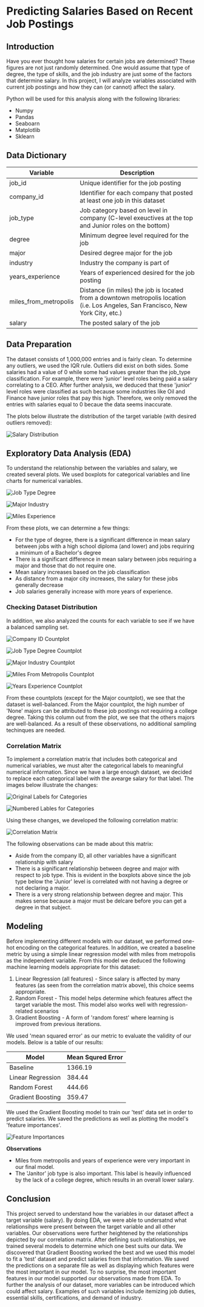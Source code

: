 # Predicting Salaries Based on Recent Job Postings

## Introduction
Have you ever thought how salaries for certain jobs are determined?  These figures are not just randomly determined.  One would assume that type of degree, the type of skills, and the job industry are just some of the factors that determine salary.  In this project, I will analyze variables associated with current job postings and how they can (or cannot) affect the salary.

Python will be used for this analysis along with the following libraries:
- Numpy
- Pandas
- Seaboarn
- Matplotlib
- Sklearn

## Data Dictionary
| Variable | Description |
| -------- | ----------- |
| job_id | Unique identifier for the job posting |
| company_id | Identifier for each company that posted at least one job in this dataset |
| job_type | Job category based on level in company (C-level exeuctives at the top and Junior roles on the bottom) |
| degree | Minimum degree level required for the job |
| major | Desired degree major for the job |
| industry | Industry the company is part of |
| years_experience | Years of experienced desired for the job posting |
| miles_from_metropolis | Distance (in miles) the job is located from a downtown metropolis location (i.e. Los Angeles, San Francisco, New York City, etc.) |
| salary | The posted salary of the job |


## Data Preparation
The dataset consists of 1,000,000 entries and is fairly clean.  To determine any outliers, we used the IQR rule.  Outliers did exist on both sides.  Some salaries had a value of 0 while some had values greater than the job_type classification.  For example, there were 'junior' level roles being paid a salary correlating to a CEO.  After further analysis, we deduced that these 'junior' level roles were classified as such because some industries like Oil and Finance have junior roles that pay this high. Therefore, we only removed the entries with salaries equal to 0 becaue the data seems inaccurate.

The plots below illustrate the distribution of the target variable (with desired outliers removed):  

![Salary Distribution](https://user-images.githubusercontent.com/60159655/85882437-1d218400-b794-11ea-84af-44afb11f5abe.png)


## Exploratory Data Analysis (EDA)
To understand the relationship between the variables and salary, we created several plots.  We used boxplots for categorical variables and line charts for numerical variables.

![Job Type Degree](https://user-images.githubusercontent.com/60159655/85888080-bdc87180-b79d-11ea-8851-73b7f6aace30.png)

![Major Industry](https://user-images.githubusercontent.com/60159655/85888197-f49e8780-b79d-11ea-9a9f-c190ae0c2943.png)

![Miles Experience](https://user-images.githubusercontent.com/60159655/85888643-d71ded80-b79e-11ea-883e-04d103ec0191.png)

From these plots, we can determine a few things:
- For the type of degree, there is a significant difference in mean salary between jobs with a high school diploma (and lower) and jobs requiring a minimum of a Bachelor's degree
- There is a significant difference in mean salary between jobs requiring a major and those that do not require one.
- Mean salary increases based on the job classification
- As distance from a major city increases, the salary for these jobs generally decrease
- Job salaries generally increase with more years of experience. 


### Checking Dataset Distribution
In addition, we also analyzed the counts for each variable to see if we have a balanced sampling set.

![Company ID Countplot](https://user-images.githubusercontent.com/60159655/85899727-5ddcc580-b7b3-11ea-9d98-6b6b93956acb.png)

![Job Type Degree Countplot](https://user-images.githubusercontent.com/60159655/85901493-d8f3ab00-b7b6-11ea-8f93-50e97f6f3813.png)

![Major Industry Countplot](https://user-images.githubusercontent.com/60159655/85901592-04769580-b7b7-11ea-88a3-646c7215939f.png)

![Miles From Metropolis Countplot](https://user-images.githubusercontent.com/60159655/85901753-55868980-b7b7-11ea-9d90-dca09dc036b3.png)

![Years Experience Countplot](https://user-images.githubusercontent.com/60159655/85901825-77800c00-b7b7-11ea-83d4-8cc5650b9c10.png)

From these countplots (except for the Major countplot), we see that the dataset is well-balanced.  From the Major countplot, the high number of 'None' majors can be attributed to these job postings not requiring a college degree.  Taking this column out from the plot, we see that the others majors are well-balanced.  As a result of these observations, no additional sampling techinques are needed.


### Correlation Matrix
To implement a correlation matrix that includes both categorical and numerical variables, we must alter the categorical labels to meaningful numerical information.  Since we have a large enough dataset, we decided to replace each categorical label with the avearge salary for that label.  The images below illustrate the changes:

![Original Labels for Categories](https://user-images.githubusercontent.com/60159655/85904764-6b4b7d00-b7be-11ea-8f09-4543d072e2a6.png)

![Numbered Lables for Categories](https://user-images.githubusercontent.com/60159655/85904619-17409880-b7be-11ea-8280-69a7fbeea1dc.png)

Using these changes, we developed the following correlation matrix:

![Correlation Matrix](https://user-images.githubusercontent.com/60159655/85905031-152b0980-b7bf-11ea-9823-56d0629a37ce.png)

The following observations can be made about this matrix:
- Aside from the company ID, all other variables have a significant relationship with salary
- There is a significant relationship between degree and major with respect to job type.  This is evident in the boxplots above since the job type below the 'Junior' level is correlated with not having a degree or not declaring a major.
- There is a very strong relationship between degree and major.  This makes sense because a major must be delcare before you can get a degree in that subject.


## Modeling 
Before implementing different models with our dataset, we performed one-hot encoding on the categorical features.  In addition, we created a baseline metric by using a simple linear regression model with miles from metropolis as the independent variable.  From this model we deduced the following machine learning models appropriate for this dataset:

1. Linear Regression (all features) - Since salary is affected by many features (as seen from the correlation matrix above), this choice seems appropriate.
2. Random Forest - This model helps determine which features affect the target variable the most.  This model also works well with regression-related scenarios
3. Gradient Boosting - A form of 'random forest' where learning is improved from previous iterations.  

We used 'mean squared error' as our metric to evaluate the validity of our models.  Below is a table of our results:

| Model | Mean Squred Error |
| ----- | ----------------- |
| Baseline | 1366.19 |
| Linear Regression | 384.44 |
| Random Forest | 444.66 |
| Gradient Boosting | 359.47 |

We used the Gradient Boosting model to train our 'test' data set in order to predict salaries.  We saved the predictions as well as plotting the model's 'feature importances'.

![Feature Importances](https://user-images.githubusercontent.com/60159655/85908293-63450a80-b7c9-11ea-9430-af66be3084aa.png)

**Observations**
- Miles from metropolis and years of experience were very important in our final model.
- The 'Janitor' job type is also important.  This label is heavily influenced by the lack of a college degree, which results in an overall lower salary.

## Conclusion
This project served to understand how the variables in our dataset affect a target variable (salary).  By doing EDA, we were able to undersatnd what relationsihps were present between the target variable and all other variables.  Our observations were further heightened by the relationships depicted by our correlation matrix.  After defining such relationships, we trained several models to determine which one best suits our data.  We discovered that Gradient Boosting worked the best and we used this model to fit a 'test' dataset and predict salaries from that information.  We saved the predictions on a separate file as well as displaying which features were the most important in our model.  To no surprise, the most important features in our model supported our observations made from EDA.  To further the analysis of our dataset, more variables can be introduced which could affect salary.  Examples of such variables include itemizing job duties, essential skills, certifications, and demand of industry.  
